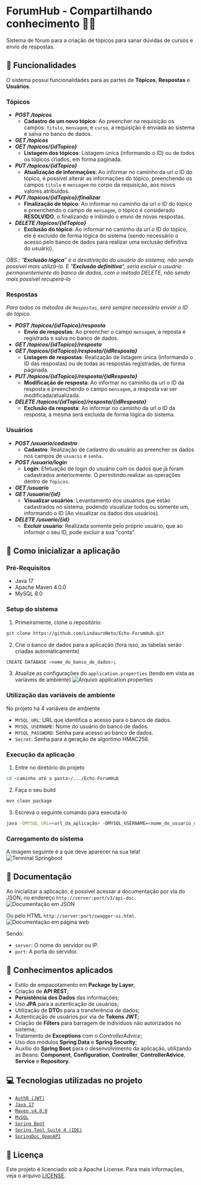 # ForumHub - Compartilhando conhecimento 💬📢
Sistema de fórum para a criação de tópicos para sanar dúvidas de cursos e envio de respostas.

## 🔨 Funcionalidades
O sistema possui funcionalidades para as partes de **Tópicos**, **Respostas** e **Usuários**.

### Tópicos
- ***POST /topicos***
  - **Cadastro de um novo tópico**: Ao preencher na requisição os campos: `titulo`, `mensagem`, e `curso`, a requisição é enviada ao sistema e salva no banco de dados.
- ***GET /topicos***
- ***GET /topicos/{idTopico}***
  - **Listagem dos tópicos**: Listagem única (informando o ID) ou de todos os tópicos criados, em forma paginada.
- ***PUT /topicos/{idTopico}***
  - **Atualização de informações**: Ao informar no caminho da url o ID do tópico, é possível alterar as informações do tópico, preenchendo os campos `titulo` e `mensagem` no corpo da requisição, aos novos valores atribuídos.
- ***PUT /topicos/{idTopico}/finalizar***
  - **Finalização de tópico**: Ao informar no caminho da url o ID do tópico e preenchendo o campo de `mensagem`, o tópico é considerado **RESOLVIDO**, o finalizando e inibindo o envio de novas respostas.
- ***DELETE /topicos/{idTopico}***
  - **Exclusão do tópico**: Ao informar no caminho da url o ID do tópico, ele é excluído de forma lógica do sistema (sendo necessário o acesso pelo banco de dados para realizar uma exclusão definitiva do usuário).

*OBS.: "**Exclusão lógica**" é a desativação do usuário do sistema, não sendo possível mais utilizá-lo. E "**Exclusão definitiva**", seria excluir o usuário permanentemente do banco de dados, com o método DELETE, não sendo mais possível recuperá-lo*

### Respostas
*Para todos os métodos de ``Respostas``, será sempre necessário enviar o ID do tópico.*
- ***POST /topicos/{idTopico}/resposta***
  - **Envio de respostas**: Ao preencher o campo `mensagem`, a reposta é registrada e salva no banco de dados.
- ***GET /topicos/{idTopico}/resposta***
- ***GET /topicos/{idTopico}/resposta/{idResposta}***
  - **Listagem de respostas**: Realização de listagem única (informando o ID das respostas) ou de todas as respostas registradas, de forma paginada.
- ***PUT /topicos/{idTopico}/resposta/{idResposta}***
  - **Modificação de resposta**: Ao informar no caminho da url o ID da resposta e preenchendo o campo `mensagem`, a resposta vai ser modificada/atualizada.
- ***DELETE /topicos/{idTopico}/resposta/{idResposta}***
  - **Exclusão da resposta**: Ao informar no caminho da url o ID da resposta, a mesma será excluída de forma lógica do sistema.

### Usuários
- ***POST /usuario/cadastro***
  - **Cadastro**: Realização de cadastro do usuário ao preencher os dados nos campos de `usuario` e `senha`.
- ***POST /usuario/login***
  - **Login**: Efetuação de login do usuário com os dados que já foram cadastrados anteriormente. O permitindo realizar as operações dentro de ``Tópicos``.
- ***GET /usuario***
- ***GET /usuario/{id}***
  - **Visualizar usuários**: Levantamento dos usuários que estão cadastrados no sistema, podendo visualizar todos ou somente um, informando o ID (Ao visualizar os dados dos usuários).
- ***DELETE /usuario/{id}***
  - **Excluir usuário**: Realizada somente pelo próprio usuário, que ao informar o seu ID, pode excluir a sua "conta".

## 🍃 Como inicializar a aplicação
### Pré-Requisitos
- Java 17
- Apache Maven 4.0.0
- MySQL 8.0

### Setup do sistema
1. Primeiramente, clone o repositório:
```bash
git clone https://github.com/LindauroNeto/Echo-ForumHub.git
```

2. Crie o banco de dados para a aplicação (fora isso, as tabelas serão criadas automaticamente)
```bash
CREATE DATABASE <nome_do_banco_de_dados>;
```
3. Atualize as configurações do `application.properties` (tendo em vista as variáveis de ambiente)
![Arquivo application.properties](https://github.com/user-attachments/assets/07ed6ffc-77ed-4661-9630-5bff21070d9e)

### Utilização das variáveis de ambiente
No projeto há 4 variáveis de ambiente
- `MYSQL_URL`: URL que identifica o acesso para o banco de dados.
- `MYSQL_USERNAME`: Nome do usuário do banco de dados.
- `MYSQL_PASSWORD`: Senha para acesso ao banco de dados.
- `Secret`: Senha para a geração de algortimo HMAC256.

### Execução da aplicação
1. Entre no diretório do projeto
```bash
cd <caminho até a pasta>/.../Echo-ForumHub
```
2. Faça o seu build
```bash
mvn clean package
```
3. Escreva o seguinte comando para executá-lo
```bash
java -DMYSQL_URL=<url_da_aplicação> -DMYSQL_USERNAME=<nome_do_usuario_do_banco> -DMYSQL_PASSWORD=<senha_do_usuario_do_banco> -DSecret=<senha_do_algoritmo> -jar target/EchoForumHub-0.0.1-SNAPSHOT.jar
```

### Carregamento do sistema
A imagem seguinte é a que deve aparecer na sua tela!
![Terminal Springboot](https://github.com/user-attachments/assets/627152b4-3ec5-4821-92b6-ba174db964be)

## 📄 Documentação
Ao inicializar a aplicação, é possível acessar a documentação por via do JSON, no endereço `http://server:port/v3/api-doc`.
![Documentação em JSON](https://github.com/user-attachments/assets/0b775673-7cd1-4d7f-bcaa-63f4cbbf4f80)

Ou pelo HTML `http://server:port/swagger-ui.html`.
![Documentação em página web](https://github.com/user-attachments/assets/1a4e7305-8818-49bb-a715-f12911d66962)

Sendo:
- `server`: O nome do servidor ou IP.
- `port`: A porta do servidor.

## 🧠 Conhecimentos aplicados
- Estilo de empacotamento em **Package by Layer**;
- Criação de **API REST**;
- **Persistência dos Dados** das informações;
- Uso **JPA** para a autenticação de usuários;
- Utilização de **DTO**s para a transferência de dados;
- Autenticação de usuários por via de **Tokens JWT**;
- Criação de **Filters** para barragem de indivíduos não autorizados no sistema;
- Tratamento de **Exceptions** com o *ControllerAdvice*;
- Uso dos módulos **Spring Data** e **Spring Security**;
- Auxílio do **Spring Boot** para o desenvolvimento da aplicação, utilizando as Beans: **Component**, **Configuration**, **Controller**, **ControllerAdvice**, **Service** e **Repository**.

## 💻 Tecnologias utilizadas no projeto
- [``Auth0 (JWT)``](https://github.com/auth0/java-jwt)
- [``Java 17``](https://docs.oracle.com/en/java/javase/17/docs/api/index.html)
- [``Maven v4.0.0``](https://maven.apache.org/index.html)
- [``MySQL``](https://www.mysql.com/)
- [``Spring Boot``](https://spring.io/projects/spring-boot)
- [``Spring Tool Suite 4 (IDE)``](https://spring.io/tools)
- [``SpringDoc OpenAPI``](https://springdoc.org/)

## 📜 Licença
Este projeto é licenciado sob a Apache License. Para mais informações, veja o arquivo [LICENSE](LICENSE).
